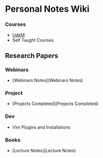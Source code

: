 # Personal Notes Wiki

### Courses

- [UdeM](UdeM)
- Self Taught Courses

## Research Papers



### Webinars

- [Webinars Notes](Webinars Notes)

### Project

- [Projects Completed](Projects Completed)

### Dev

- Vim Plugins and Installations

### Books

- [Lecture Notes](Lecture Notes)
